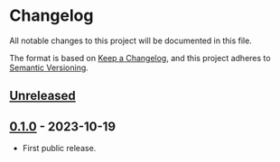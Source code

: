 # Changelog

All notable changes to this project will be documented in this file.

The format is based on [Keep a Changelog](https://keepachangelog.com/en/1.0.0/),
and this project adheres to [Semantic Versioning](https://semver.org/spec/v2.0.0.html).

## [Unreleased]

## [0.1.0] - 2023-10-19

- First public release.

<!-- markdownlint-disable-file MD024 -->

[unreleased]: https://gitlab.com/tozd/identifier/-/compare/v0.1.0...main
[0.1.0]: https://gitlab.com/tozd/identifier/-/tags/v0.1.0

